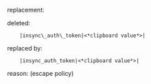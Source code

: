 replacement:

deleted:

		|insync\_auth\_token|<*clipboard value*>|

replaced by:

		|insync_auth_token|<*clipboard value*>|

reason: (escape policy)


